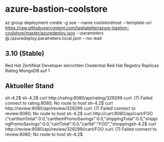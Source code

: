 # azure-bastion-coolstore

az group deployment create -g soe --name coolstorehost --template-uri https://raw.githubusercontent.com/tagliateller/azure-bastion-coolstore/master/azuredeploy.json --parameters @./azuredeploy.parameters.local.json --no-wait

## 3.10 (Stable)

Red Hat Zertifikat 
Developer einrichten
Credential Red Hat Registry
Replicas Rating MongoDB auf 1

## Aktueller Stand

sh-4.2$
sh-4.2$ curl http://rating:8080/api/rating/329299
curl: (7) Failed connect to rating:8080; No route to host
sh-4.2$ curl http://review:8080/api/review/329299
curl: (7) Failed connect to review:8080; No route to host
sh-4.2$ curl http://cart:8080/api/cart/FOO
{"cartItemTotal":0.0,"cartItemPromoSavings":0.0,"shippingTotal":0.0,"shippingPromoSavings":0.0,"cartTotal":0.0,"cartId":"FOO","shoppingsh-4.2$ curl http://review:8080/api/review/329299i/cart/FOO
curl: (7) Failed connect to review:8080; No route to host
sh-4.2$



